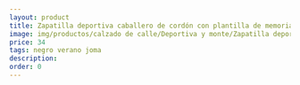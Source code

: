 ```yaml
---
layout: product
title: Zapatilla deportiva caballero de cordón con plantilla de memoria 
image: img/productos/calzado de calle/Deportiva y monte/Zapatilla deportiva caballero de cordón con plantilla de memoria =34=negro verano joma.webp
price: 34
tags: negro verano joma
description: 
order: 0
---
```

